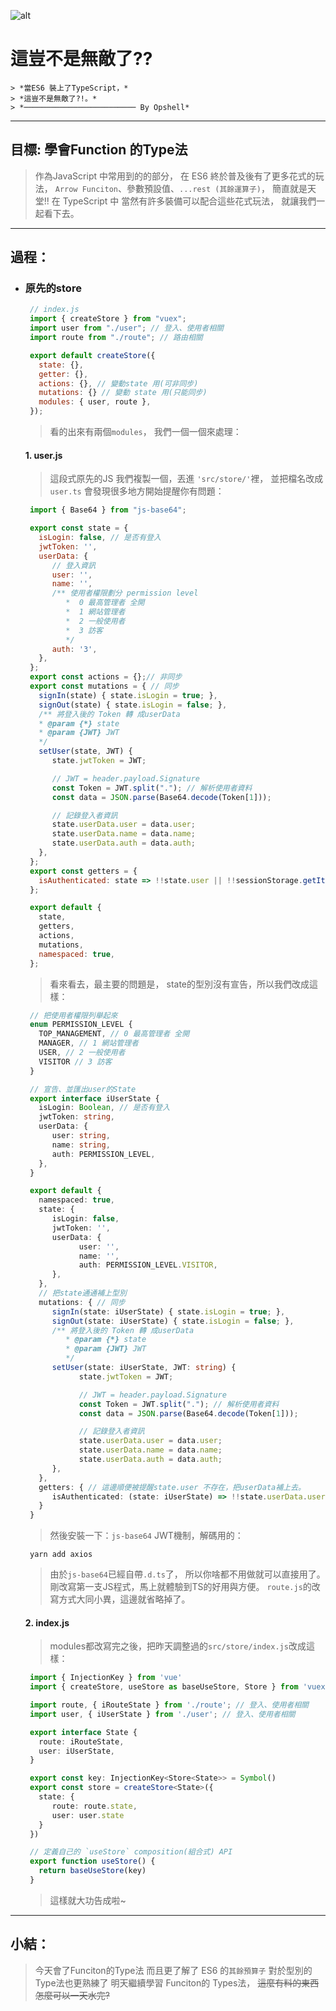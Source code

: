 ![alt](https://)

# 這豈不是無敵了??
	> *當ES6 裝上了TypeScript，*
	> *這豈不是無敵了?!。*
	> *───────────────────────── By Opshell*

---
## 目標: 學會Function 的Type法
> 作為JavaScript 中常用到的的部分，
> 在 ES6 終於普及後有了更多花式的玩法，
> `Arrow Funciton`、參數預設值、`...rest (其餘運算子)`，
> 簡直就是天堂!!
> 在 TypeScript 中 當然有許多裝備可以配合這些花式玩法，
> 就讓我們一起看下去。

---
## 過程：
- ### 原先的store
   ```javascript
    // index.js
    import { createStore } from "vuex";
    import user from "./user"; // 登入、使用者相關
    import route from "./route"; // 路由相關

    export default createStore({
      state: {},
      getter: {},
      actions: {}, // 變動state 用(可非同步)
      mutations: {} // 變動 state 用(只能同步)
      modules: { user, route },
    });
   ```
   > 看的出來有兩個`modules`，
   > 我們一個一個來處理：

   #### 1. user.js
   > 這段式原先的JS
   > 我們複製一個，丟進 `'src/store/'`裡，
   > 並把檔名改成`user.ts`
   > 會發現很多地方開始提醒你有問題：
   ```javascript
    import { Base64 } from "js-base64";

    export const state = {
      isLogin: false, // 是否有登入
      jwtToken: '',
      userData: {
         // 登入資訊
         user: '',
         name: '',
         /** 使用者權限劃分 permission level
            *  0 最高管理者 全開
            *  1 網站管理者
            *  2 一般使用者
            *  3 訪客
            */
         auth: '3',
      },
    };
    export const actions = {};// 非同步
    export const mutations = { // 同步
      signIn(state) { state.isLogin = true; },
      signOut(state) { state.isLogin = false; },
      /** 將登入後的 Token 轉 成userData
      * @param {*} state
      * @param {JWT} JWT
      */
      setUser(state, JWT) {
         state.jwtToken = JWT;

         // JWT = header.payload.Signature
         const Token = JWT.split("."); // 解析使用者資料
         const data = JSON.parse(Base64.decode(Token[1]));

         // 記錄登入者資訊
         state.userData.user = data.user;
         state.userData.name = data.name;
         state.userData.auth = data.auth;
      },
    };
    export const getters = {
      isAuthenticated: state => !!state.user || !!sessionStorage.getItem("user"),
    };

    export default {
      state,
      getters,
      actions,
      mutations,
      namespaced: true,
    };
   ```
   > 看來看去，最主要的問題是，
   > state的型別沒有宣告，所以我們改成這樣：
   ```typescript
    // 把使用者權限列舉起來
    enum PERMISSION_LEVEL {
      TOP_MANAGEMENT, // 0 最高管理者 全開
      MANAGER, // 1 網站管理者
      USER, // 2 一般使用者
      VISITOR // 3 訪客
    }

    // 宣告、並匯出user的State
    export interface iUserState {
      isLogin: Boolean, // 是否有登入
      jwtToken: string,
      userData: {
         user: string,
         name: string,
         auth: PERMISSION_LEVEL,
      },
    }

    export default {
      namespaced: true,
      state: {
         isLogin: false,
         jwtToken: '',
         userData: {
               user: '',
               name: '',
               auth: PERMISSION_LEVEL.VISITOR,
         },
      },
      // 把state通通補上型別
      mutations: { // 同步
         signIn(state: iUserState) { state.isLogin = true; },
         signOut(state: iUserState) { state.isLogin = false; },
         /** 將登入後的 Token 轉 成userData
            * @param {*} state
            * @param {JWT} JWT
            */
         setUser(state: iUserState, JWT: string) {
               state.jwtToken = JWT;

               // JWT = header.payload.Signature
               const Token = JWT.split("."); // 解析使用者資料
               const data = JSON.parse(Base64.decode(Token[1]));

               // 記錄登入者資訊
               state.userData.user = data.user;
               state.userData.name = data.name;
               state.userData.auth = data.auth;
         },
      },
      getters: { // 這邊順便被提醒state.user 不存在，把userData補上去。
         isAuthenticated: (state: iUserState) => !!state.userData.user || !!sessionStorage.getItem("user"),
      }
    }
   ```
   > 然後安裝一下：`js-base64`
   > JWT機制，解碼用的：
   ```shell
    yarn add axios
   ```
   > 由於`js-base64`已經自帶`.d.ts`了，
   > 所以你啥都不用做就可以直接用了。
   > 剛改寫第一支JS程式，馬上就體驗到TS的好用與方便。
   > `route.js`的改寫方式大同小異，這邊就省略掉了。

   #### 2. index.js
   > modules都改寫完之後，把昨天調整過的`src/store/index.js`改成這樣：
   ```typescript
    import { InjectionKey } from 'vue'
    import { createStore, useStore as baseUseStore, Store } from 'vuex'

    import route, { iRouteState } from './route'; // 登入、使用者相關
    import user, { iUserState } from './user'; // 登入、使用者相關

    export interface State {
      route: iRouteState,
      user: iUserState,
    }

    export const key: InjectionKey<Store<State>> = Symbol()
    export const store = createStore<State>({
      state: {
         route: route.state,
         user: user.state
      }
    })

    // 定義自己的 `useStore` composition(組合式) API
    export function useStore() {
      return baseUseStore(key)
    }
   ```
   > 這樣就大功告成啦~

---
## 小結：
   > 今天會了Funciton的Type法
   > 而且更了解了 ES6 的`其餘預算子`
   > 對於型別的Type法也更熟練了
   > 明天繼續學習 Funciton的 Types法，
   > ~~這麼有料的東西怎麼可以一天水完?~~
